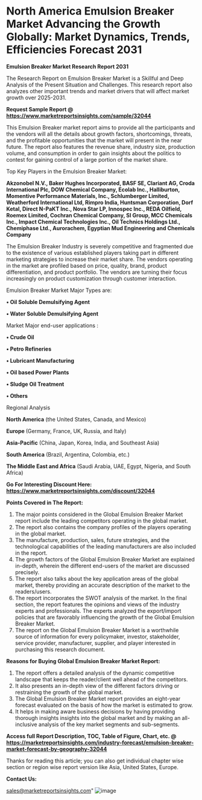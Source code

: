  # North America Emulsion Breaker Market Advancing the Growth Globally: Market Dynamics, Trends, Efficiencies Forecast 2031

<strong>Emulsion Breaker Market Research Report 2031</strong>

The Research Report on Emulsion Breaker Market is a Skillful and Deep Analysis of the Present Situation and Challenges. This research report also analyzes other important trends and market drivers that will affect market growth over 2025-2031.

<strong>Request Sample Report @ <a href=https://www.marketreportsinsights.com/sample/32044>https://www.marketreportsinsights.com/sample/32044</a></strong>

This Emulsion Breaker market report aims to provide all the participants and the vendors will all the details about growth factors, shortcomings, threats, and the profitable opportunities that the market will present in the near future. The report also features the revenue share, industry size, production volume, and consumption in order to gain insights about the politics to contest for gaining control of a large portion of the market share.

Top Key Players in the Emulsion Breaker Market:

<strong>Akzonobel N.V., Baker Hughes Incorporated, BASF SE, Clariant AG, Croda International Plc, DOW Chemical Company, Ecolab Inc., Halliburton, Momentive Performance Materials, Inc., Schlumberger Limited, Weatherford International Ltd, Rimpro India, Huntsman Corporation, Dorf Ketal, Direct N-PaKT Inc., Nova Star LP, Innospec Inc., REDA Oilfield, Roemex Limited, Cochran Chemical Company, SI Group, MCC Chemicals Inc., Impact Chemical Technologies Inc., Oil Technics Holdings Ltd., Chemiphase Ltd., Aurorachem, Egyptian Mud Engineering and Chemicals Company</strong>

The Emulsion Breaker Industry is severely competitive and fragmented due to the existence of various established players taking part in different marketing strategies to increase their market share. The vendors operating in the market are profiled based on price, quality, brand, product differentiation, and product portfolio. The vendors are turning their focus increasingly on product customization through customer interaction.

Emulsion Breaker Market Major Types are:

<strong>• Oil Soluble Demulsifying Agent

• Water Soluble Demulsifying Agent</strong>

Market Major end-user applications :

<strong>• Crude Oil

• Petro Refineries

• Lubricant Manufacturing

• Oil based Power Plants

• Sludge Oil Treatment

• Others</strong>

Regional Analysis

</u><strong><b>North America</b></strong> (the United States, Canada, and Mexico)

<strong><b>Europe </b></strong>(Germany, France, UK, Russia, and Italy)

<strong><b>Asia-Pacific</b></strong> (China, Japan, Korea, India, and Southeast Asia)

<strong><b>South America</b></strong> (Brazil, Argentina, Colombia, etc.)

<strong><b>The Middle East and Africa</b></strong> (Saudi Arabia, UAE, Egypt, Nigeria, and South Africa)

<strong>Go For Interesting Discount Here: <a href=https://www.marketreportsinsights.com/discount/32044>https://www.marketreportsinsights.com/discount/32044</a></strong>

<strong>Points Covered in The Report:</strong>
<ol>
  <li>The major points considered in the Global Emulsion Breaker Market report include the leading competitors operating in the global market.</li>
  <li>The report also contains the company profiles of the players operating in the global market.</li>
  <li>The manufacture, production, sales, future strategies, and the technological capabilities of the leading manufacturers are also included in the report.</li>
  <li>The growth factors of the Global Emulsion Breaker Market are explained in-depth, wherein the different end-users of the market are discussed precisely.</li>
  <li>The report also talks about the key application areas of the global market, thereby providing an accurate description of the market to the readers/users.</li>
  <li>The report incorporates the SWOT analysis of the market. In the final section, the report features the opinions and views of the industry experts and professionals. The experts analyzed the export/import policies that are favorably influencing the growth of the Global Emulsion Breaker Market.</li>
  <li>The report on the Global Emulsion Breaker Market is a worthwhile source of information for every policymaker, investor, stakeholder, service provider, manufacturer, supplier, and player interested in purchasing this research document.</li>
</ol>
<strong>Reasons for Buying Global Emulsion Breaker Market Report:</strong>

<ol>
  <li>The report offers a detailed analysis of the dynamic competitive landscape that keeps the reader/client well ahead of the competitors.</li>
  <li>It also presents an in-depth view of the different factors driving or restraining the growth of the global market.</li>
  <li>The Global Emulsion Breaker Market report provides an eight-year forecast evaluated on the basis of how the market is estimated to grow.</li>
  <li>It helps in making aware business decisions by having providing thorough insights insights into the global market and by making an all-inclusive analysis of the key market segments and sub-segments.</li>
</ol>
<strong>Access full Report Description, TOC, Table of Figure, Chart, etc. @ <a href=https://marketreportsinsights.com/industry-forecast/emulsion-breaker-market-forecast-by-geography-32044>https://marketreportsinsights.com/industry-forecast/emulsion-breaker-market-forecast-by-geography-32044</a></strong>


Thanks for reading this article; you can also get individual chapter wise section or region wise report version like Asia, United States, Europe.

<strong>Contact Us:</strong>

sales@marketreportsinsights.com"
![image](https://github.com/user-attachments/assets/43f5d937-1899-47c6-89e6-f71b3812300a)
